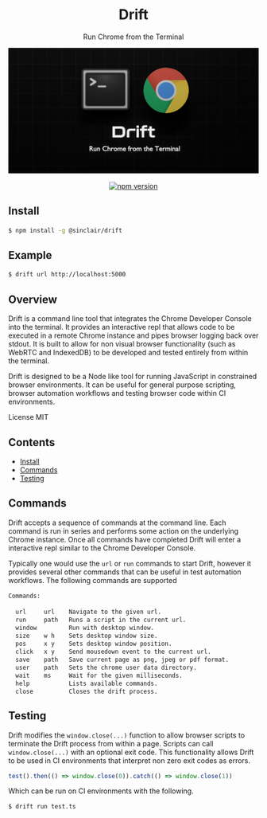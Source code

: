 <div align='center'>

<h1>Drift</h1>

<p>Run Chrome from the Terminal</p>

<img src=".build/assets/drift.png"></img>

[![npm version](https://badge.fury.io/js/%40sinclair%2Fdrift.svg)](https://badge.fury.io/js/%40sinclair%2Fdrift)

</div>

## Install

```bash
$ npm install -g @sinclair/drift 
```

## Example

```bash
$ drift url http://localhost:5000
```

## Overview

Drift is a command line tool that integrates the Chrome Developer Console into the terminal. It provides an interactive repl that allows code to be executed in a remote Chrome instance and pipes browser logging back over stdout. It is built to allow for non visual browser functionality (such as WebRTC and IndexedDB) to be developed and tested entirely from within the terminal.

Drift is designed to be a Node like tool for running JavaScript in constrained browser environments. It can be useful for general purpose scripting, browser automation workflows and testing browser code within CI environments.

License MIT

## Contents

- [Install](#install)
- [Commands](#commands)
- [Testing](#testing)

## Commands

Drift accepts a sequence of commands at the command line. Each command is run in series and performs some action on the underlying Chrome instance. Once all commands have completed Drift will enter a interactive repl similar to the Chrome Developer Console. 

Typically one would use the `url` or `run` commands to start Drift, however it provides several other commands that can be useful in test automation workflows. The following commands are supported

```
Commands:

  url     url    Navigate to the given url.
  run     path   Runs a script in the current url.
  window         Run with desktop window.
  size    w h    Sets desktop window size.
  pos     x y    Sets desktop window position.
  click   x y    Send mousedown event to the current url.
  save    path   Save current page as png, jpeg or pdf format.
  user    path   Sets the chrome user data directory.
  wait    ms     Wait for the given milliseconds.
  help           Lists available commands.
  close          Closes the drift process.
```

## Testing

Drift modifies the `window.close(...)` function to allow browser scripts to terminate the Drift process from within a page. Scripts can call `window.close(...)` with an optional exit code. This functionality allows Drift to be used in CI environments that interpret non zero exit codes as errors.

```typescript
test().then(() => window.close(0)).catch(() => window.close(1))
```

Which can be run on CI environments with the following.

```bash
$ drift run test.ts
```